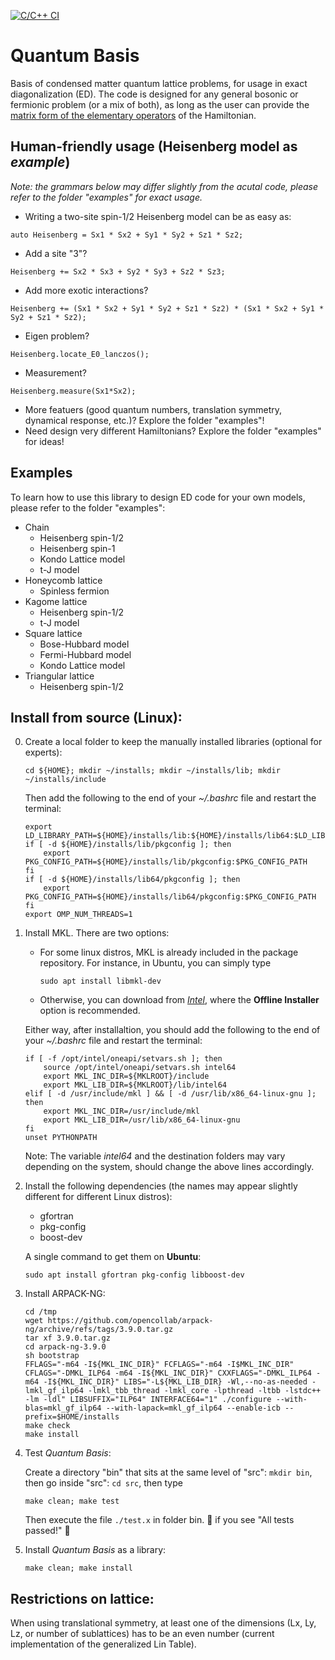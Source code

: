 [![C/C++ CI](https://github.com/wztzjhn/quantum_basis/actions/workflows/c-cpp.yml/badge.svg?branch=master)](https://github.com/wztzjhn/quantum_basis/actions/workflows/c-cpp.yml)
# Quantum Basis
Basis of condensed matter quantum lattice problems, for usage in exact diagonalization (ED). The code is designed for any general bosonic or fermionic problem (or a mix of both), as long as the user can provide the [matrix form of the elementary operators](docs/Manual.pdf) of the Hamiltonian.

## Human-friendly usage (Heisenberg model as *example*)
*Note: the grammars below may differ slightly from the acutal code, please refer to the folder "examples" for exact usage.*
- Writing a two-site spin-1/2 Heisenberg model can be as easy as:
```
auto Heisenberg = Sx1 * Sx2 + Sy1 * Sy2 + Sz1 * Sz2;
```
- Add a site "3"?
```
Heisenberg += Sx2 * Sx3 + Sy2 * Sy3 + Sz2 * Sz3;
```
- Add more exotic interactions?
```
Heisenberg += (Sx1 * Sx2 + Sy1 * Sy2 + Sz1 * Sz2) * (Sx1 * Sx2 + Sy1 * Sy2 + Sz1 * Sz2);
```
- Eigen problem?
```
Heisenberg.locate_E0_lanczos();
```
- Measurement?
```
Heisenberg.measure(Sx1*Sx2);
```
- More featuers (good quantum numbers, translation symmetry, dynamical response, etc.)? Explore the folder "examples"!
- Need design very different Hamiltonians? Explore the folder "examples" for ideas!

## Examples
To learn how to use this library to design ED code for your own models, please refer to the folder "examples":
- Chain
  - Heisenberg spin-1/2
  - Heisenberg spin-1
  - Kondo Lattice model
  - t-J model
- Honeycomb lattice
  - Spinless fermion
- Kagome lattice
  - Heisenberg spin-1/2
  - t-J model
- Square lattice
  - Bose-Hubbard model
  - Fermi-Hubbard model
  - Kondo Lattice model
- Triangular lattice
  - Heisenberg spin-1/2

## Install from source (Linux):

0. Create a local folder to keep the manually installed libraries (optional for experts): 

    ```cd ${HOME}; mkdir ~/installs; mkdir ~/installs/lib; mkdir ~/installs/include```

    Then add the following to the end of your *~/.bashrc* file and restart the terminal:

    ```
    export LD_LIBRARY_PATH=${HOME}/installs/lib:${HOME}/installs/lib64:$LD_LIBRARY_PATH
    if [ -d ${HOME}/installs/lib/pkgconfig ]; then
        export PKG_CONFIG_PATH=${HOME}/installs/lib/pkgconfig:$PKG_CONFIG_PATH
    fi
    if [ -d ${HOME}/installs/lib64/pkgconfig ]; then
        export PKG_CONFIG_PATH=${HOME}/installs/lib64/pkgconfig:$PKG_CONFIG_PATH
    fi
    export OMP_NUM_THREADS=1
    ```

1. Install MKL. There are two options: 

    - For some linux distros, MKL is already included in the package repository. For instance, in Ubuntu, you can simply type
    
        ```sudo apt install libmkl-dev```
    
    - Otherwise, you can download from [*Intel*](https://www.intel.com/content/www/us/en/developer/tools/oneapi/onemkl-download.html), where the **Offline Installer** option is recommended.
    
    Either way, after installaltion, you should add the following to the end of your *~/.bashrc* file and restart the terminal:

    ```
    if [ -f /opt/intel/oneapi/setvars.sh ]; then
        source /opt/intel/oneapi/setvars.sh intel64
        export MKL_INC_DIR=${MKLROOT}/include
        export MKL_LIB_DIR=${MKLROOT}/lib/intel64
    elif [ -d /usr/include/mkl ] && [ -d /usr/lib/x86_64-linux-gnu ]; then
        export MKL_INC_DIR=/usr/include/mkl
        export MKL_LIB_DIR=/usr/lib/x86_64-linux-gnu
    fi
    unset PYTHONPATH
    ```

    Note: The variable *intel64* and the destination folders may vary depending on the system, should change the above lines accordingly.
    
2. Install the following dependencies (the names may appear slightly different for different Linux distros):

    - gfortran
    - pkg-config
    - boost-dev

    A single command to get them on **Ubuntu**:
    
    ```
    sudo apt install gfortran pkg-config libboost-dev
    ```

3. Install ARPACK-NG:

    ```
    cd /tmp
    wget https://github.com/opencollab/arpack-ng/archive/refs/tags/3.9.0.tar.gz
    tar xf 3.9.0.tar.gz
    cd arpack-ng-3.9.0
    sh bootstrap
    FFLAGS="-m64 -I${MKL_INC_DIR}" FCFLAGS="-m64 -I$MKL_INC_DIR" CFLAGS="-DMKL_ILP64 -m64 -I${MKL_INC_DIR}" CXXFLAGS="-DMKL_ILP64 -m64 -I${MKL_INC_DIR}" LIBS="-L${MKL_LIB_DIR} -Wl,--no-as-needed -lmkl_gf_ilp64 -lmkl_tbb_thread -lmkl_core -lpthread -ltbb -lstdc++ -lm -ldl" LIBSUFFIX="ILP64" INTERFACE64="1" ./configure --with-blas=mkl_gf_ilp64 --with-lapack=mkl_gf_ilp64 --enable-icb --prefix=$HOME/installs
    make check
    make install
    ```

4. Test *Quantum Basis*:

    Create a directory "bin" that sits at the same level of "src": `mkdir bin`, then go inside "src": `cd src`, then type

    ```make clean; make test```
    
    Then execute the file `./test.x` in folder bin. :beer: if you see "All tests passed!" :beer:

5. Install *Quantum Basis* as a library:

    ```make clean; make install```


## Restrictions on lattice:
When using translational symmetry, at least one of the dimensions (Lx, Ly, Lz, or number of sublattices) has to be an even number (current implementation of the generalized Lin Table).

